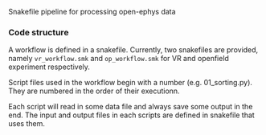 
Snakefile pipeline for processing open-ephys data

### Code structure
A workflow is defined in a snakefile. Currently, two snakefiles are provided, namely `vr_workflow.smk` and `op_workflow.smk` for VR and openfield experiment respectively.

Script files used in the workflow begin with a number (e.g. 01_sorting.py). They are numbered in the order of their executionn.

Each script will read in some data file and always save some output in the end. The input and output files in each scripts are defined in snakefile that uses them.
